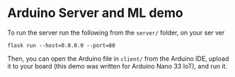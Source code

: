 # Arduino Server and ML demo

To run the server run the following from the `server/` folder, on your ser ver

```
flask run --host=0.0.0.0 --port=80
```

Then, you can open the Arduino file in `client/` from the Arduino IDE, upload it to your board (this demo was written for Arduino Nano 33 IoT), and run it.
